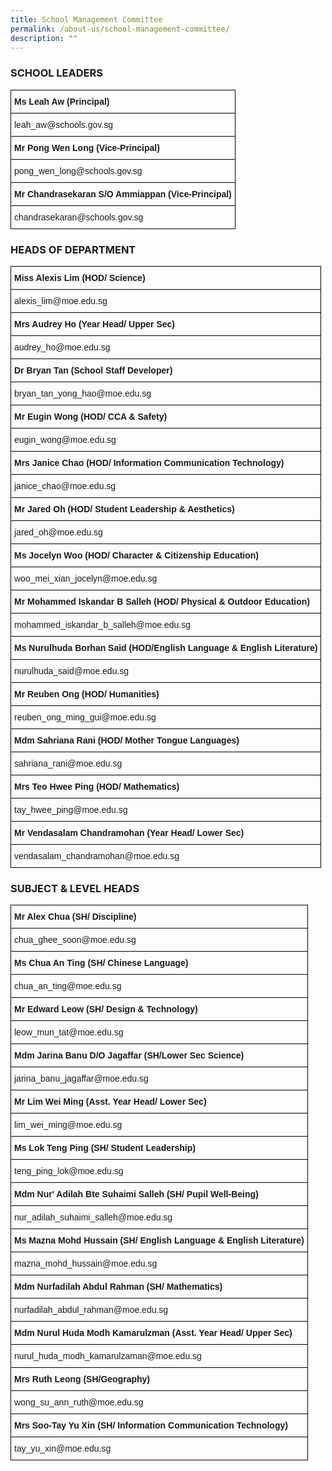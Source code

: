 ```yaml
---
title: School Management Committee
permalink: /about-us/school-management-committee/
description: ""
---
```

### SCHOOL LEADERS

<style type="text/css">
.tg  {border-collapse:collapse;border-spacing:0;}
.tg td{border-color:black;border-style:solid;border-width:1px;font-family:Arial, sans-serif;font-size:14px;
  overflow:hidden;padding:10px 5px;word-break:normal;}
.tg th{border-color:black;border-style:solid;border-width:1px;font-family:Arial, sans-serif;font-size:14px;
  font-weight:normal;overflow:hidden;padding:10px 5px;word-break:normal;}
.tg .tg-0lax{text-align:left;vertical-align:top}
</style>
<table class="tg">
<thead>
  <tr>
    <th class="tg-0lax"><span style="font-weight:bold">Ms Leah Aw (Principal)</span></th>
  </tr>
</thead>
<tbody>
  <tr>
    <td class="tg-0lax">leah_aw@schools.gov.sg</td>
  </tr>
  <tr>
    <td class="tg-0lax"><span style="font-weight:bold">Mr Pong Wen Long (Vice-Principal)</span></td>
  </tr>
  <tr>
    <td class="tg-0lax">pong_wen_long@schools.gov.sg</td>
  </tr>
  <tr>
    <td class="tg-0lax"><span style="font-weight:bold">Mr Chandrasekaran S/O Ammiappan (Vice-Principal)</span></td>
  </tr>
  <tr>
    <td class="tg-0lax">chandrasekaran@schools.gov.sg</td>
  </tr>
</tbody>
</table>

### HEADS OF DEPARTMENT

<style type="text/css">
.tg  {border-collapse:collapse;border-spacing:0;}
.tg td{border-color:black;border-style:solid;border-width:1px;font-family:Arial, sans-serif;font-size:14px;
  overflow:hidden;padding:10px 5px;word-break:normal;}
.tg th{border-color:black;border-style:solid;border-width:1px;font-family:Arial, sans-serif;font-size:14px;
  font-weight:normal;overflow:hidden;padding:10px 5px;word-break:normal;}
.tg .tg-1wig{font-weight:bold;text-align:left;vertical-align:top}
.tg .tg-0lax{text-align:left;vertical-align:top}
</style>
<table class="tg">
<thead>
  <tr>
    <th class="tg-0lax"><span style="font-weight:bold">Miss Alexis Lim (HOD/ Science)</span></th>
  </tr>
</thead>
<tbody>
  <tr>
    <td class="tg-0lax">alexis_lim@moe.edu.sg</td>
  </tr>
  <tr>
    <td class="tg-1wig">Mrs Audrey Ho (Year Head/ Upper Sec)</td>
  </tr>
  <tr>
    <td class="tg-0lax">audrey_ho@moe.edu.sg</td>
  </tr>
  <tr>
    <td class="tg-1wig">Dr Bryan Tan (School Staff Developer)</td>
  </tr>
  <tr>
    <td class="tg-0lax">bryan_tan_yong_hao@moe.edu.sg</td>
  </tr>
  <tr>
    <td class="tg-1wig">Mr Eugin Wong (HOD/ CCA &amp; Safety)</td>
  </tr>
  <tr>
    <td class="tg-0lax">eugin_wong@moe.edu.sg</td>
  </tr>
  <tr>
    <td class="tg-1wig">Mrs Janice Chao (HOD/ Information Communication Technology)</td>
  </tr>
  <tr>
    <td class="tg-0lax">janice_chao@moe.edu.sg</td>
  </tr>
  <tr>
    <td class="tg-1wig">Mr Jared Oh (HOD/ Student Leadership &amp; Aesthetics)</td>
  </tr>
  <tr>
    <td class="tg-0lax">jared_oh@moe.edu.sg</td>
  </tr>
  <tr>
    <td class="tg-1wig">Ms Jocelyn Woo (HOD/ Character &amp; Citizenship Education)</td>
  </tr>
  <tr>
    <td class="tg-0lax">woo_mei_xian_jocelyn@moe.edu.sg</td>
  </tr>
  <tr>
    <td class="tg-1wig">Mr Mohammed Iskandar B Salleh (HOD/ Physical &amp; Outdoor Education)</td>
  </tr>
  <tr>
    <td class="tg-0lax">mohammed_iskandar_b_salleh@moe.edu.sg</td>
  </tr>
  <tr>
    <td class="tg-1wig">Ms Nurulhuda Borhan Said (HOD/English Language &amp; English Literature)</td>
  </tr>
  <tr>
    <td class="tg-0lax">nurulhuda_said@moe.edu.sg</td>
  </tr>
  <tr>
    <td class="tg-1wig">Mr Reuben Ong (HOD/ Humanities)</td>
  </tr>
  <tr>
    <td class="tg-0lax">reuben_ong_ming_gui@moe.edu.sg</td>
  </tr>
  <tr>
    <td class="tg-1wig">Mdm Sahriana Rani (HOD/ Mother Tongue Languages)</td>
  </tr>
  <tr>
    <td class="tg-0lax">sahriana_rani@moe.edu.sg</td>
  </tr>
  <tr>
    <td class="tg-1wig">Mrs Teo Hwee Ping (HOD/ Mathematics)</td>
  </tr>
  <tr>
    <td class="tg-0lax">tay_hwee_ping@moe.edu.sg</td>
  </tr>
  <tr>
    <td class="tg-1wig">Mr Vendasalam Chandramohan (Year Head/ Lower Sec)</td>
  </tr>
  <tr>
    <td class="tg-0lax">vendasalam_chandramohan@moe.edu.sg</td>
  </tr>
</tbody>
</table>

### SUBJECT &amp; LEVEL HEADS

<style type="text/css">
.tg  {border-collapse:collapse;border-spacing:0;}
.tg td{border-color:black;border-style:solid;border-width:1px;font-family:Arial, sans-serif;font-size:14px;
  overflow:hidden;padding:10px 5px;word-break:normal;}
.tg th{border-color:black;border-style:solid;border-width:1px;font-family:Arial, sans-serif;font-size:14px;
  font-weight:normal;overflow:hidden;padding:10px 5px;word-break:normal;}
.tg .tg-1wig{font-weight:bold;text-align:left;vertical-align:top}
.tg .tg-0lax{text-align:left;vertical-align:top}
</style>
<table class="tg">
<thead>
  <tr>
    <th class="tg-1wig">Mr Alex Chua (SH/ Discipline)</th>
  </tr>
</thead>
<tbody>
  <tr>
    <td class="tg-0lax">chua_ghee_soon@moe.edu.sg</td>
  </tr>
  <tr>
    <td class="tg-1wig">Ms Chua An Ting (SH/ Chinese Language)</td>
  </tr>
  <tr>
    <td class="tg-0lax">chua_an_ting@moe.edu.sg</td>
  </tr>
  <tr>
    <td class="tg-1wig">Mr Edward Leow (SH/ Design &amp; Technology)</td>
  </tr>
  <tr>
    <td class="tg-0lax">leow_mun_tat@moe.edu.sg</td>
  </tr>
  <tr>
    <td class="tg-1wig">Mdm Jarina Banu D/O Jagaffar (SH/Lower Sec Science)</td>
  </tr>
  <tr>
    <td class="tg-0lax">jarina_banu_jagaffar@moe.edu.sg</td>
  </tr>
  <tr>
    <td class="tg-1wig">Mr Lim Wei Ming (Asst. Year Head/ Lower Sec)</td>
  </tr>
  <tr>
    <td class="tg-0lax">lim_wei_ming@moe.edu.sg</td>
  </tr>
  <tr>
    <td class="tg-1wig">Ms Lok Teng Ping (SH/ Student Leadership)</td>
  </tr>
  <tr>
    <td class="tg-0lax">teng_ping_lok@moe.edu.sg</td>
  </tr>
  <tr>
    <td class="tg-1wig">Mdm Nur' Adilah Bte Suhaimi Salleh (SH/ Pupil Well-Being)</td>
  </tr>
  <tr>
    <td class="tg-0lax">nur_adilah_suhaimi_salleh@moe.edu.sg</td>
  </tr>
  <tr>
    <td class="tg-1wig">Ms Mazna Mohd Hussain (SH/ English Language &amp; English Literature)</td>
  </tr>
  <tr>
    <td class="tg-0lax">mazna_mohd_hussain@moe.edu.sg</td>
  </tr>
  <tr>
    <td class="tg-1wig">Mdm Nurfadilah Abdul Rahman (SH/ Mathematics)</td>
  </tr>
  <tr>
    <td class="tg-0lax">nurfadilah_abdul_rahman@moe.edu.sg</td>
  </tr>
  <tr>
    <td class="tg-1wig">Mdm Nurul Huda Modh Kamarulzman (Asst. Year Head/ Upper Sec)</td>
  </tr>
  <tr>
    <td class="tg-0lax">nurul_huda_modh_kamarulzaman@moe.edu.sg</td>
  </tr>
  <tr>
		<td class="tg-1wig">Mrs Ruth Leong (SH/Geography)</td>
  </tr>
  <tr>
    <td class="tg-0lax">wong_su_ann_ruth@moe.edu.sg</td>
  </tr>
  <tr>
    <td class="tg-1wig">Mrs Soo-Tay Yu Xin (SH/ Information Communication Technology)</td>
  </tr>
  <tr>
    <td class="tg-0lax">tay_yu_xin@moe.edu.sg</td>
  </tr>
</tbody>
</table>